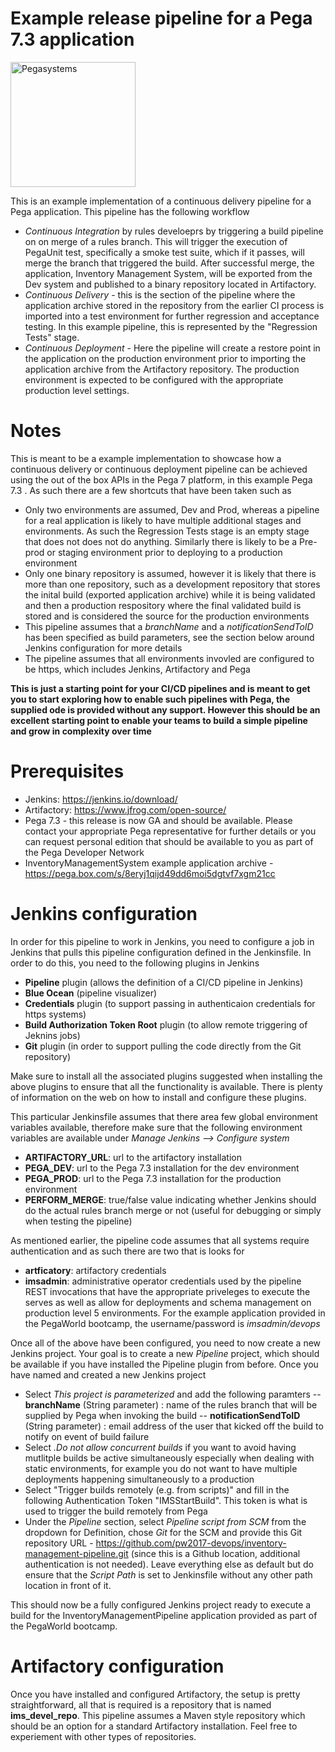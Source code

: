 # Example release pipeline for a Pega 7.3 application 

<a href="https://www.pega.com">
<img src="https://www.pega.com/profiles/pegasystems/themes/custom/pegas/pegakit/public/images/logos/pega-logo.svg" width="200" alt="Pegasystems"/>
</a>

This is an example implementation of a continuous delivery pipeline for a Pega application. This pipeline has the following workflow 
- *Continuous Integration* by rules develoeprs by triggering a build pipeline on on merge of a rules branch. This will trigger the execution of PegaUnit test, specifically a smoke test suite, which if it passes, will merge the branch that triggered the build. After successful merge, the application, Inventory Management System, will be exported from the Dev system and published to a binary repository located in Artifactory.
- *Continuous Delivery* - this is the section of the pipeline where the application archive stored in the repository from the earlier CI process is imported into a test environment for further regression and acceptance testing. In this example pipeline, this is represented by the "Regression Tests" stage.
- *Continuous Deployment* - Here the pipeline will create a restore point in the application on the production environment prior to importing the application archive from the Artifactory repository. The production environment is expected to be configured with the appropriate production level settings.

# Notes 

This is meant to be a example implementation to showcase how a continuous delivery or continuous deployment pipeline can be achieved using the out of the box APIs in the Pega 7 platform, in this example Pega 7.3 . As such there are a few shortcuts that have been taken such as
- Only two environments are assumed, Dev and Prod, whereas a pipeline for a real application is likely to have multiple additional stages and environments. As such the Regression Tests stage is an empty stage that does not does not do anything. Similarly there is likely to be a Pre-prod or staging environment prior to deploying to a production environment
- Only one binary repository is assumed, however it is likely that there is more than one repository, such as a development repository that stores the inital build (exported application archive) while it is being validated and then a production respository where the final validated build is stored and is considered the source for the production environments
- This pipeline assumes that a *branchName* and a *notificationSendToID* has been specified as build parameters, see the section below around Jenkins configuration for more details
- The pipeline assumes that all environments invovled are configured to be https, which includes Jenkins, Artifactory and Pega

**This is just a starting point for your CI/CD pipelines and is meant to get you to start exploring how to enable such pipelines with Pega, the supplied ode is provided without any support. However this should be an excellent starting point to enable your teams to build a simple pipeline and grow in complexity over time**

# Prerequisites
- Jenkins: https://jenkins.io/download/
- Artifactory: https://www.jfrog.com/open-source/
- Pega 7.3 - this release is now GA and should be available. Please contact your appropriate Pega representative for further details or you can request personal edition that should be available to you as part of the Pega Developer Network
- InventoryManagementSystem example application archive - https://pega.box.com/s/8eryj1qijd49dd6moi5dgtvf7xgm21cc

# Jenkins configuration
In order for this pipeline to work in Jenkins, you need to configure a job in Jenkins that pulls this pipeline configuration defined in the Jenkinsfile. In order to do this, you need to the following plugins in Jenkins
- **Pipeline** plugin  (allows the definition of a CI/CD pipeline in Jenkins)
- **Blue Ocean** (pipeline visualizer)
- **Credentials** plugin  (to support passing in authenticaion credentials for https systems)
- **Build Authorization Token Root** plugin (to allow remote triggering of Jeknins jobs)
- **Git** plugin (in order to support pulling the code directly from the Git repository)

Make sure to install all the associated plugins suggested when installing the above plugins to ensure that all the functionality is available. There is plenty of information on the web on how to install and configure these plugins.

This particular Jenkinsfile assumes that there area few global environment variables available, therefore make sure that the following environment variables are available under *Manage Jenkins --> Configure system* 
- **ARTIFACTORY_URL**:  url to the artifactory installation 
- **PEGA_DEV**: url to the Pega 7.3 installation for the dev environment
- **PEGA_PROD**: url to the Pega 7.3 installation for the production environment
- **PERFORM_MERGE**: true/false value   indicating whether Jenkins should do the actual rules branch merge or not (useful for debugging or simply when testing the pipeline)

As mentioned earlier, the pipeline code assumes that all systems require authentication and as such there are two that is looks for
- **artficatory**: artifactory credentials
- **imsadmin**: administrative operator credentials used by the pipeline REST invocations that have the appropriate priveleges to execute the serves as well as allow for deployments and schema management on production level 5 environments. For the example application provided in the PegaWorld bootcamp, the username/password is *imsadmin/devops*

Once all of the above have been configured, you need to now create a new Jenkins project. Your goal is to create a new *Pipeline* project, which should be available if you have installed the Pipeline plugin from before. Once you have named and created a new Jenkins project
- Select *This project is parameterized* and add the following paramters
-- **branchName** (String parameter) : name of the rules branch that will be supplied by Pega when invoking the build
-- **notificationSendToID** (String parameter) : email address of the user that kicked off the build to notify on event of build failure
- Select *.Do not allow concurrent builds* if you want to avoid having mutlitple builds be active simultaneously especially when dealing with static environments, for example you do not want to have multiple deployments happening simultaneously to a production 
- Select "Trigger builds remotely (e.g. from scripts)" and fill in the following Authentication Token "IMSStartBuild". This token is what is used to trigger the build remotely from Pega
- Under the *Pipeline* section, select *Pipeline script from SCM* from the dropdown for Definition, chose *Git* for the SCM and provide this Git repository URL - https://github.com/pw2017-devops/inventory-management-pipeline.git (since this is a Github location, additional authentication is not needed). Leave everything else as default but do ensure that the *Script Path* is set to Jenkinsfile without any other path location in front of it.

This should now be a fully configured Jenkins project ready to execute a build for the InventoryManagementPipeline application provided as part of the PegaWorld bootcamp.


# Artifactory configuration
Once you have installed and configured Artifactory, the setup is pretty straightforward, all that is required is a repository that is named **ims_devel_repo**. This pipeline assumes a Maven style repository which should be an option for a standard Artifactory installation. Feel free to experiement with other types of repositories.

 





